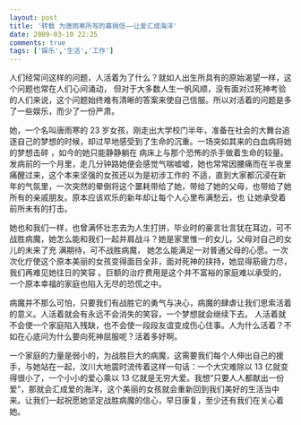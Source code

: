 ```yaml
---
layout: post
title: '转载 为唐雨寒所写的募捐信——让爱汇成海洋'
date: 2009-03-10 22:25
comments: true
tags: ['娱乐','生活','工作']
---
```


<!-- /* Font Definitions */ @font-face {font-family:宋体; panose-1:2 1 6 0 3 1 1
1 1 1; mso-font-alt:SimSun; mso-font-charset:134; mso-generic-font-
family:auto; mso-font-pitch:variable; mso-font-signature:3 135135232 16 0
262145 0;} @font-face {font-family:"/@宋体"; panose-1:2 1 6 0 3 1 1 1 1 1; mso-
font-charset:134; mso-generic-font-family:auto; mso-font-pitch:variable; mso-
font-signature:3 135135232 16 0 262145 0;} /* Style Definitions */
p.MsoNormal, li.MsoNormal, div.MsoNormal {mso-style-parent:""; margin:0cm;
margin-bottom:.0001pt; text-align:justify; text-justify:inter-ideograph; mso-
pagination:none; font-size:10.5pt; mso-bidi-font-size:12.0pt; font-
family:"Times New Roman"; mso-fareast-font-family:宋体; mso-font-kerning:1.0pt;}
/* Page Definitions */ @page {mso-page-border-surround-header:no; mso-page-
border-surround-footer:no;} @page Section1 {size:612.0pt 792.0pt;
margin:72.0pt 90.0pt 72.0pt 90.0pt; mso-header-margin:36.0pt; mso-footer-
margin:36.0pt; mso-paper-source:0;} div.Section1 {page:Section1;} \-->

人们经常问这样的问题，人活着为了什么？就如人出生所具有的原始渴望一样，这个问题也常在人们心间涌动，
但对于大多数人生一帆风顺，没有面对过死神考验的人们来说，这个问题始终难有清晰的答案来使自己信服。所以对活着的问题是多了一些娱乐，而少了一份严肃。

她，一个名叫唐雨寒的  23
岁女孩，刚走出大学校门半年，准备在社会的大舞台追逐自己的梦想的时候，却过早地感受到了生命的沉重。一场突如其来的白血病将她的梦想击碎  ，如今的她只能静静躺在
病床上与那个恐怖的杀手做着生命的较量。发病前的一个月里，走几分钟路她便会感觉气喘嘘嘘，她也常常因腰痛而在半夜里痛醒过来，这个本来坚强的女孩还以为是初涉工作的
不适，直到大家都沉浸在新年的气氛里，一次突然的晕倒将这个噩耗带给了她，带给了她的父母，也带给了她所有的亲戚朋友。原本应该欢乐的新年却让每个人心里布满愁云，也
让她承受着前所未有的打击。

她也和我们一样，也曾满怀壮志去为人生打拼，毕业时的豪言壮言犹在耳边，可不战胜病魔，她怎么能和我们一起并肩战斗？她是家里惟一的女儿，父母对自己的女儿的未来了充
满期待，可不战胜病魔，  她怎么能满足一对普通父母的心愿。一次次化疗使这个原本美丽的女孩变得面目全非，面对死神的挟持，她显得筋疲力尽，我们再难见她往日的笑容
。巨额的治疗费用是这个并不富裕的家庭难以承受的，一个原本幸福的家庭也陷入无尽的恐慌之中。

病魔并不那么可怕，只要我们有战胜它的勇气与决心，病魔的肆虐让我们思索活着的意义。人活着就会有永远不会消失的笑容，一个梦想就会继续下去。
人活着就不会使一个家庭陷入残缺，也不会使一段段友谊变成伤心住事。人为什么活着？不如在心底问为什么要向死神屈服呢？活着多好啊。

一个家庭的力量是弱小的，为战胜巨大的病魔，这需要我们每个人伸出自己的援手，与她站在一起，汶川大地震时流传着这样一句话：一个大灾难除以  13
亿就变得很小了，一个小小的爱心乘以  13  亿就是无穷大爱。我想“只要人人都献出一份爱”，那就会汇成爱的海洋，这个美丽的女孩就会重新回到我们美好的生活当中
来。让我们一起祝愿她坚定战胜病魔的信心，早日康复，至少还有我们在关心着她。

